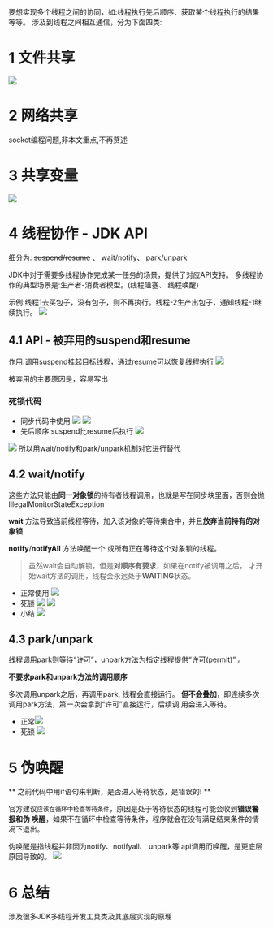 要想实现多个线程之间的协同，如:线程执行先后顺序、获取某个线程执行的结果等等。
涉及到线程之间相互通信，分为下面四类:

# 1 文件共享
![](https://img-blog.csdnimg.cn/20191008023446691.png?x-oss-process=image/watermark,type_ZmFuZ3poZW5naGVpdGk,shadow_10,text_aHR0cHM6Ly9ibG9nLmNzZG4ubmV0L3FxXzMzNTg5NTEw,size_1,color_FFFFFF,t_70)
# 2 网络共享
socket编程问题,非本文重点,不再赘述

# 3 共享变量
![](https://img-blog.csdnimg.cn/20191008023621435.png?x-oss-process=image/watermark,type_ZmFuZ3poZW5naGVpdGk,shadow_10,text_aHR0cHM6Ly9ibG9nLmNzZG4ubmV0L3FxXzMzNTg5NTEw,size_1,color_FFFFFF,t_70)

# 4 线程协作 - JDK API
细分为: ~~suspend/resume~~ 、 wait/notify、 park/unpark

JDK中对于需要多线程协作完成某一任务的场景，提供了对应API支持。
多线程协作的典型场景是:生产者-消费者模型。(线程阻塞、 线程唤醒)

示例:线程1去买包子，没有包子，则不再执行。线程-2生产出包子，通知线程-1继续执行。
![](https://img-blog.csdnimg.cn/2019100802383347.png?x-oss-process=image/watermark,type_ZmFuZ3poZW5naGVpdGk,shadow_10,text_aHR0cHM6Ly9ibG9nLmNzZG4ubmV0L3FxXzMzNTg5NTEw,size_1,color_FFFFFF,t_70)

## 4.1 API - 被弃用的suspend和resume
作用:调用suspend挂起目标线程，通过resume可以恢复线程执行
![](https://img-blog.csdnimg.cn/20191008025019964.png?x-oss-process=image/watermark,type_ZmFuZ3poZW5naGVpdGk,shadow_10,text_aHR0cHM6Ly9ibG9nLmNzZG4ubmV0L3FxXzMzNTg5NTEw,size_1,color_FFFFFF,t_70)

被弃用的主要原因是，容易写出
### 死锁代码
- 同步代码中使用
![](https://img-blog.csdnimg.cn/2019100802572960.png?x-oss-process=image/watermark,type_ZmFuZ3poZW5naGVpdGk,shadow_10,text_aHR0cHM6Ly9ibG9nLmNzZG4ubmV0L3FxXzMzNTg5NTEw,size_1,color_FFFFFF,t_70)
![](https://img-blog.csdnimg.cn/20191008030038265.png?x-oss-process=image/watermark,type_ZmFuZ3poZW5naGVpdGk,shadow_10,text_aHR0cHM6Ly9ibG9nLmNzZG4ubmV0L3FxXzMzNTg5NTEw,size_1,color_FFFFFF,t_70)
- 先后顺序:suspend比resume后执行
![](https://img-blog.csdnimg.cn/2019100803021180.png?x-oss-process=image/watermark,type_ZmFuZ3poZW5naGVpdGk,shadow_10,text_aHR0cHM6Ly9ibG9nLmNzZG4ubmV0L3FxXzMzNTg5NTEw,size_1,color_FFFFFF,t_70)

![](https://img-blog.csdnimg.cn/20191008030515787.png?x-oss-process=image/watermark,type_ZmFuZ3poZW5naGVpdGk,shadow_10,text_aHR0cHM6Ly9ibG9nLmNzZG4ubmV0L3FxXzMzNTg5NTEw,size_1,color_FFFFFF,t_70)
所以用wait/notify和park/unpark机制对它进行替代

## 4.2 wait/notify
这些方法只能由**同一对象锁**的持有者线程调用，也就是写在同步块里面，否则会抛IllegalMonitorStateException

**wait** 方法导致当前线程等待，加入该对象的等待集合中，并且**放弃当前持有的对象锁**

**notify**/**notifyAll** 方法唤醒一个 或所有正在等待这个对象锁的线程。

> 虽然wait会自动解锁，但是**对顺序有要求**，如果在notify被调用之后， 才开始wait方法的调用，线程会永远处于**WAITING**状态。

-  正常使用
![](https://img-blog.csdnimg.cn/20191008031659529.png?x-oss-process=image/watermark,type_ZmFuZ3poZW5naGVpdGk,shadow_10,text_aHR0cHM6Ly9ibG9nLmNzZG4ubmV0L3FxXzMzNTg5NTEw,size_1,color_FFFFFF,t_70)
- 死锁
![](https://img-blog.csdnimg.cn/20191008032042659.png?x-oss-process=image/watermark,type_ZmFuZ3poZW5naGVpdGk,shadow_10,text_aHR0cHM6Ly9ibG9nLmNzZG4ubmV0L3FxXzMzNTg5NTEw,size_1,color_FFFFFF,t_70)
![](https://img-blog.csdnimg.cn/20191008032138968.png?x-oss-process=image/watermark,type_ZmFuZ3poZW5naGVpdGk,shadow_10,text_aHR0cHM6Ly9ibG9nLmNzZG4ubmV0L3FxXzMzNTg5NTEw,size_1,color_FFFFFF,t_70)
- 小结
![](https://img-blog.csdnimg.cn/20191008031954289.png?x-oss-process=image/watermark,type_ZmFuZ3poZW5naGVpdGk,shadow_10,text_aHR0cHM6Ly9ibG9nLmNzZG4ubmV0L3FxXzMzNTg5NTEw,size_1,color_FFFFFF,t_70)

## 4.3 park/unpark
线程调用park则等待“许可”，unpark方法为指定线程提供“许可(permit)” 。

**不要求park和unpark方法的调用顺序**

多次调用unpark之后，再调用park, 线程会直接运行。
**但不会叠加**，即连续多次调用park方法，第一次会拿到“许可”直接运行，后续调
用会进入等待。

- 正常![](https://img-blog.csdnimg.cn/20191008033156471.png?x-oss-process=image/watermark,type_ZmFuZ3poZW5naGVpdGk,shadow_10,text_aHR0cHM6Ly9ibG9nLmNzZG4ubmV0L3FxXzMzNTg5NTEw,size_1,color_FFFFFF,t_70)
- 死锁
![](https://img-blog.csdnimg.cn/20191008033327469.png?x-oss-process=image/watermark,type_ZmFuZ3poZW5naGVpdGk,shadow_10,text_aHR0cHM6Ly9ibG9nLmNzZG4ubmV0L3FxXzMzNTg5NTEw,size_1,color_FFFFFF,t_70)

# 5 伪唤醒
** 之前代码中用if语句来判断，是否进入等待状态，是错误的! **

官方建议`应该在循环中检查等待条件`，原因是处于等待状态的线程可能会收到**错误警报和伪
唤醒**，如果不在循环中检查等待条件，程序就会在没有满足结束条件的情况下退出。

伪唤醒是指线程并非因为notify、notifyall、 unpark等 api调用而唤醒，是更底层原因导致的。
![](https://img-blog.csdnimg.cn/20191008034349825.png?x-oss-process=image/watermark,type_ZmFuZ3poZW5naGVpdGk,shadow_10,text_aHR0cHM6Ly9ibG9nLmNzZG4ubmV0L3FxXzMzNTg5NTEw,size_1,color_FFFFFF,t_70)

#  6 总结
 涉及很多JDK多线程开发工具类及其底层实现的原理